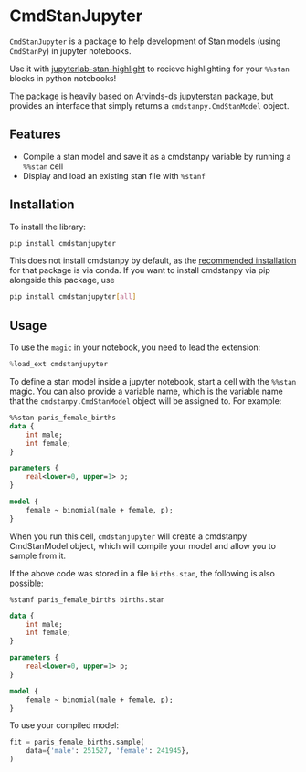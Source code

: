# CmdStanJupyter

`CmdStanJupyter` is a package to help development of Stan models (using `CmdStanPy`)
in jupyter notebooks.


Use it with [jupyterlab-stan-highlight](https://github.com/WardBrian/jupyterlab-stan-highlight) to recieve
highlighting for your `%%stan` blocks in python notebooks!

The package is heavily based on Arvinds-ds
[jupyterstan](https://github.com/janfreyberg/jupyterstan) package, but provides an
interface that simply returns a `cmdstanpy.CmdStanModel` object.


## Features

- Compile a stan model and save it as a cmdstanpy variable by running a `%%stan` cell
- Display and load an existing stan file with `%stanf`


## Installation

To install the library:

```bash
pip install cmdstanjupyter
```

This does not install cmdstanpy by default, as the 
[recommended installation](https://cmdstanpy.readthedocs.io/en/v0.9.77/installation.html#conda-users-recommended) 
for that package is via conda. If you want to install cmdstanpy via pip alongside
this package, use

```bash
pip install cmdstanjupyter[all]
```

## Usage

To use the `magic` in your notebook, you need to lead the extension:

```python
%load_ext cmdstanjupyter
```

To define a stan model inside a jupyter notebook, start a cell with the `%%stan`
magic. You can also provide a variable name, which is the variable name that
the `cmdstanpy.CmdStanModel` object will be assigned to. For example:

```stan
%%stan paris_female_births
data {
    int male;
    int female;
}

parameters {
    real<lower=0, upper=1> p;
}

model {
    female ~ binomial(male + female, p);
}
```

When you run this cell, `cmdstanjupyter` will create a cmdstanpy CmdStanModel object, 
which will compile your model and allow you to sample from it. 


If the above code was stored in a file `births.stan`, the following is also possible:

```
%stanf paris_female_births births.stan
```

```stan
data {
    int male;
    int female;
}

parameters {
    real<lower=0, upper=1> p;
}

model {
    female ~ binomial(male + female, p);
}
```


To use your compiled model:

```python
fit = paris_female_births.sample(
    data={'male': 251527, 'female': 241945},
)
```
